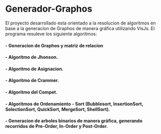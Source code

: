 # Generador-Graphos
El proyecto desarrollado esta orientado a la resolucion de algoritmos en base a la generacion de Graphos de manera gráfica utilizando VisJs.
El programa resuleve los siguiente algoritmos:
####   - Generacion de Graphos y matriz de relacion
####   - Algoritmo de Jhonson.
####   - Algoritmo de Asignacion.
####   - Algoritmo de Crammer.
####   - Algoritmo del Compet.
####   - Algoritmos de Ordenamiento - Sort (Bubblesort, InsertionSort, SelectionSort, QuickSort, MergeSort, ShellSort).
####   - Generacion de arboles binarios de manera gráfica, generando recorridos de Pre-Order, In-Order y Post-Order.
